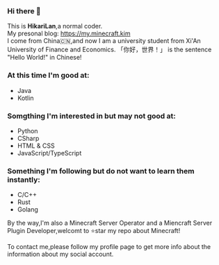 ### Hi there 👋
This is **HikariLan**,a normal coder.  
My presonal blog: https://my.minecraft.kim  
I come from China🇨🇳,and now I am a university student from Xi'An University of Finance and Economics. 
「你好，世界！」 is the sentence "Hello World!" in Chinese!

### At this time I'm good at:
- Java
- Kotlin

### Somgthing I'm interested in but may not good at:
- Python
- CSharp
- HTML & CSS
- JavaScript/TypeScript

### Something I'm following but do not want to learn them instantly:
- C/C++
- Rust
- Golang

By the way,I'm also a Minecraft Server Operator and a Miencraft Server Plugin Developer,welcomt to ⭐star my repo about Minecraft!

To contact me,please follow my profile page to get more info about the information about my social account.
